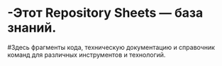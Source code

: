# -Этот Repository Sheets — база знаний. 
#Здесь фрагменты кода, техническую документацию и справочник команд для различных инструментов и технологий.
